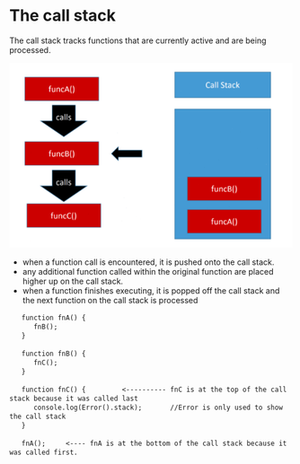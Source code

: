 # The call stack
The call stack tracks functions that are currently active and are being processed.

![](/images/callstack.png)

- when a function call is encountered, it is pushed onto the call stack.
- any additional function called within the original function are placed higher up on the call stack.
- when a function finishes executing, it is popped off the call stack and the next function on the call stack is processed

```
   function fnA() {
      fnB();
   }
   
   function fnB() {
      fnC();
   }
              
   function fnC() {         <---------- fnC is at the top of the call stack because it was called last  
      console.log(Error().stack);       //Error is only used to show the call stack
   }
   
   fnA();     <---- fnA is at the bottom of the call stack because it was called first.

```
